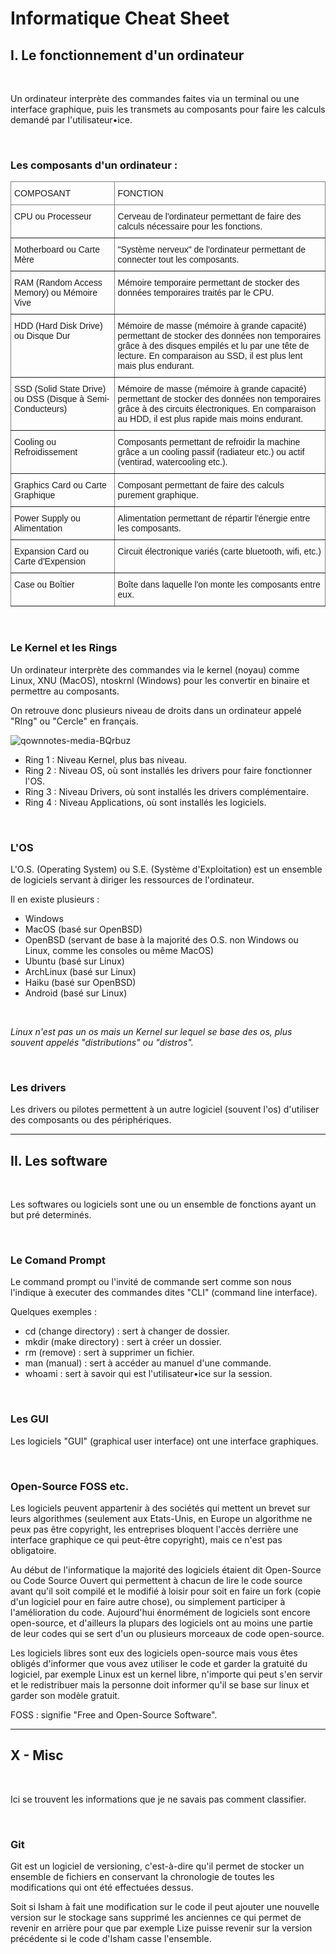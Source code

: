 Informatique Cheat Sheet
========================

## I.  Le fonctionnement d'un ordinateur

<br/>

Un ordinateur interprète des commandes faites via un terminal ou une interface graphique,  puis les transmets au composants pour faire les calculs demandé par l'utilisateur•ice.

<br/>

### Les composants d'un ordinateur : 
<style type="text/css">
.tg  {border-collapse:collapse;border-spacing:0;}
.tg td{border-color:black;border-style:solid;border-width:1px;font-family:Arial, sans-serif;font-size:14px;
  overflow:hidden;padding:10px 5px;word-break:normal;}
.tg th{border-color:black;border-style:solid;border-width:1px;font-family:Arial, sans-serif;font-size:14px;
  font-weight:normal;overflow:hidden;padding:10px 5px;word-break:normal;}
.tg .tg-0pky{border-color:inherit;text-align:left;vertical-align:top}
</style>
<table class="tg"><thead>
  <tr>
    <th class="tg-0pky">COMPOSANT</th>
    <th class="tg-0pky">FONCTION</th>
  </tr></thead>
<tbody>
  <tr>
    <td class="tg-0pky">CPU ou Processeur</td>
    <td class="tg-0pky">Cerveau de l'ordinateur permettant de faire des calculs nécessaire pour les fonctions.</td>
  </tr>
  <tr>
    <td class="tg-0pky">Motherboard ou Carte Mère</td>
    <td class="tg-0pky">"Système nerveux" de l'ordinateur permettant de connecter tout les composants.</td>
  </tr>
  <tr>
    <td class="tg-0pky">RAM (Random Access Memory) ou Mémoire Vive</td>
    <td class="tg-0pky">Mémoire temporaire permettant de stocker des données temporaires traités par le CPU.</td>
  </tr>
  <tr>
    <td class="tg-0pky">HDD (Hard Disk Drive) ou Disque Dur</td>
    <td class="tg-0pky">Mémoire de masse (mémoire à grande capacité) permettant de stocker des données non temporaires grâce à des disques empilés et lu par une tête de lecture. En comparaison au SSD, il est plus lent mais plus endurant.</td>
  </tr>
  <tr>
    <td class="tg-0pky">SSD (Solid State Drive) ou DSS (Disque à Semi-Conducteurs)</td>
    <td class="tg-0pky">Mémoire de masse (mémoire à grande capacité) permettant de stocker des données non temporaires grâce à des circuits électroniques. En comparaison au HDD, il est plus rapide mais moins endurant.</td>
  </tr>
  <tr>
    <td class="tg-0pky">Cooling ou Refroidissement</td>
    <td class="tg-0pky">Composants permettant de refroidir la machine grâce a un cooling passif (radiateur etc.) ou actif (ventirad, watercooling etc.).</td>
  </tr>
  <tr>
    <td class="tg-0pky">Graphics Card ou Carte Graphique</td>
    <td class="tg-0pky">Composant permettant de faire des calculs purement graphique.</td>
  </tr>
  <tr>
    <td class="tg-0pky">Power Supply ou Alimentation</td>
    <td class="tg-0pky">Alimentation permettant de répartir l'énergie entre les composants.</td>
  </tr>
  <tr>
    <td class="tg-0pky">Expansion Card ou Carte d'Expension</td>
    <td class="tg-0pky">Circuit électronique variés (carte bluetooth, wifi, etc.)</td>
  </tr>
  <tr>
    <td class="tg-0pky">Case ou Boîtier</td>
    <td class="tg-0pky">Boîte dans laquelle l'on monte les composants entre eux.</td>
  </tr>
</tbody></table>

<br/>

### Le Kernel et les Rings

Un ordinateur interprète des commandes via le kernel (noyau) comme Linux,  XNU (MacOS), ntoskrnl (Windows) pour les convertir en binaire et permettre au composants.

On retrouve donc plusieurs niveau de droits dans un ordinateur appelé "RIng" ou "Cercle" en français.

![qownnotes-media-BQrbuz](../media/qownnotes-media-BQrbuz.png)

- Ring 1 : Niveau Kernel,  plus bas niveau.
- Ring 2 : Niveau OS,  où sont installés les drivers pour faire fonctionner l'OS.
- Ring 3 : Niveau Drivers,  où sont installés les drivers complémentaire.
- Ring 4 : Niveau Applications,  où sont installés les logiciels.

<br/>

### L'OS

L'O.S.  (Operating System) ou S.E.  (Système d'Exploitation) est un ensemble de logiciels servant à diriger les ressources de l'ordinateur.

Il en existe plusieurs :
- Windows
- MacOS (basé sur OpenBSD)
- OpenBSD (servant de base à la majorité des O.S.  non Windows ou Linux,  comme les consoles ou même MacOS)
- Ubuntu (basé sur Linux)
- ArchLinux (basé sur Linux)
- Haiku (basé sur OpenBSD)
- Android (basé sur Linux)

<br/>

*Linux n'est pas un os mais un Kernel sur lequel se base des os,  plus souvent appelés "distributions" ou "distros".*

<br/>

### Les drivers

Les drivers ou pilotes permettent à un autre logiciel (souvent l'os) d'utiliser des composants ou des périphériques.

---

## II.  Les software

<br/>

Les softwares ou logiciels sont une ou un ensemble de fonctions ayant un but pré determinés.

<br/>

### Le Comand Prompt

Le command prompt ou l'invité de commande sert comme son nous l'indique à executer des commandes dites "CLI" (command line interface).

Quelques exemples : 
- cd (change directory) : sert à changer de dossier.
- mkdir (make directory) : sert à créer un dossier.
- rm (remove) : sert à supprimer un fichier.
- man (manual) : sert à accéder au manuel d'une commande.
- whoami : sert à savoir qui est l'utilisateur•ice sur la session.

<br/>

### Les GUI

Les logiciels "GUI" (graphical user interface) ont une interface graphiques.

<br/>

### Open-Source FOSS etc.

Les logiciels peuvent appartenir à des sociétés qui mettent un brevet sur leurs algorithmes (seulement aux Etats-Unis,  en Europe un algorithme ne peux pas être copyright,  les entreprises bloquent l'accès derrière une interface graphique ce qui peut-être copyright),  mais ce n'est pas obligatoire.

Au début de l'informatique la majorité des logiciels étaient dit Open-Source ou Code Source Ouvert qui permettent à chacun de lire le code source avant qu'il soit compilé et le modifié à loisir pour soit en faire un fork (copie d'un logiciel pour en faire autre chose),  ou simplement participer à l'amélioration du code.  Aujourd'hui énormément de logiciels sont encore open-source,  et d'ailleurs la plupars des logiciels ont au moins une partie de leur codes qui se sert d'un ou plusieurs morceaux de code open-source.

Les logiciels libres sont eux des logiciels open-source mais vous êtes obligés d'informer que vous avez utiliser le code et garder la gratuité du logiciel,  par exemple Linux est un kernel libre,  n'importe qui peut s'en servir et le redistribuer mais la personne doit informer qu'il se base sur linux et garder son modèle gratuit.

FOSS : signifie "Free and Open-Source Software".

---

## X - Misc

<br/>

Ici se trouvent les informations que je ne savais pas comment classifier.

<br/>

### Git 

Git est un logiciel de versioning,   c'est-à-dire qu'il permet de stocker un ensemble de fichiers en conservant la chronologie de toutes les modifications qui ont été effectuées dessus.

Soit si Isham à fait une modification sur le code il peut ajouter une nouvelle version sur le stockage sans supprimé les anciennes ce qui permet de revenir en arrière pour que par exemple Lize puisse revenir sur la version précédente si le code d'Isham casse l'ensemble.